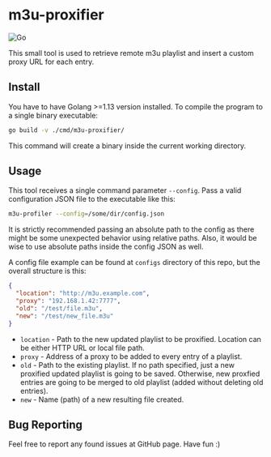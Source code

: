 # m3u-proxifier

![Go](https://github.com/gren236/m3u-proxifier/workflows/Go/badge.svg?branch=master)

This small tool is used to retrieve remote m3u playlist and insert a custom proxy URL for each entry.

## Install

You have to have Golang >=1.13 version installed. To compile the program to a single binary executable:
```bash
go build -v ./cmd/m3u-proxifier/
```
This command will create a binary inside the current working directory.

## Usage

This tool receives a single command parameter `--config`. Pass a valid configuration JSON file to the executable like this:
```bash
m3u-profiler --config=/some/dir/config.json
```
It is strictly recommended passing an absolute path to the config as there might be some unexpected behavior using relative paths. Also, it would be wise to use absolute paths inside the config JSON as well.

A config file example can be found at `configs` directory of this repo, but the overall structure is this:
```json
{
  "location": "http://m3u.example.com",
  "proxy": "192.168.1.42:7777",
  "old": "/test/file.m3u",
  "new": "/test/new_file.m3u"
}
```

* `location` - Path to the new updated playlist to be proxified. Location can be either HTTP URL or local file path.
* `proxy` - Address of a proxy to be added to every entry of a playlist.
* `old` - Path to the existing playlist. If no path specified, just a new proxified updated playlist is going to be saved. Otherwise, new proxfied entries are going to be merged to old playlist (added without deleting old entries).
* `new` - Name (path) of a new resulting file created.

## Bug Reporting

Feel free to report any found issues at GitHub page. Have fun :)